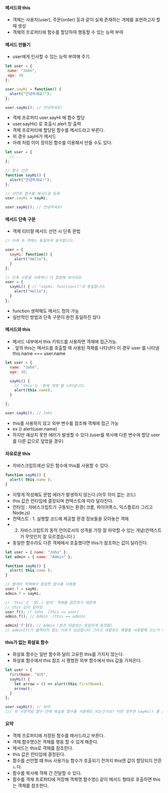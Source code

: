 #### 메서드와 this
  * 객체는 사용자(user), 주문(order) 등과 같이 실제 존재하는 개체를 표현하고자 할 때 생성
  * 객체의 프로퍼티에 함수를 할당하여 행동할 수 있는 능력 부여

#### 메서드 만들기
  *  user에게 인사할 수 있는 능력 부여해 주기.
```js
let user = {
 name: "John",
 age: 30
};

user.sayHi = function() {
  alert("안녕하세요!");
};

user.sayHi(); // 안녕하세요!
```  
  * 객체 프로퍼티 user.sayHi 에 함수 할당
  * user.sayHi() 로 호출시 alert 창 출력
  * 객체 프로퍼티에 할당된 함수를 메서드라고 부른다.
  * 위 경우 sayHi가 메서드
  * 아래 처럼 이미 정의된 함수를 이용해서 만들 수도 있다.
```js
let user = {
  // ...
};

// 함수 선언
function sayHi() {
  alert("안녕하세요!");
};

// 선언된 함수를 메서드로 등록
user.sayHi = sayHi;

user.sayHi(); // 안녕하세요!
```
#### 메서드 단축 구문
  * 객체 리터럴 메서드 선언 시 단축 문법

```js
// 아래 두 객체는 동일하게 동작합니다.

user = {
  sayHi: function() {
    alert("Hello");
  }
};

// 단축 구문을 사용하니 더 깔끔해 보이네요.
user = {
  sayHi() { // "sayHi: function()"과 동일합니다.
    alert("Hello");
  }
};
```
  * function 생략해도 메서드 정의 가능
  * 일반적인 방법과 단축 구문이 완전 동일하진 않다 

#### 메서드와 this
  * 메서드 내부에서 this 키워드를 사용하면 객체에 접근가능.
  * . 앞의 this는 메서드를 호출할 때 사용된 객체를 나타낸다 이 경우 user 를 나타냄 this.name === user.name
```js
let user = {
  name: "John",
  age: 30,

  sayHi() {
    // 'this'는 '현재 객체'를 나타냅니다.
    alert(this.name);
  }

};

user.sayHi(); // John
```
  * this를 사용하지 않고 외부 변수를 참조해 객체에 접근 가능 
  * ex )) alert(user.name)
  * 하지만 예상치 못한 에러가 발생할 수 있다.(user를 복사해 다른 변수에 할당 user를 다른 값으로 덮었을 경우)

#### 자유로운 this
  * 자바스크립트에선 모든 함수에 this를 사용할 수 있다.
``` js
function sayHi() {
  alert( this.name );
}
```
  * 이렇게 작성해도 문법 에러가 발생하지 않는다.(아무 의미 없는 코드)
  * this 값은 런타임에 결정되며 컨텍스트에 따라 달라진다.
  * 런타임 : 자바스크립트가 구동되는 환경( 크롬, 파이어폭스, 익스플로러 그리고 Node.js)
  * 컨텍스트 :  1. 실행할 코드에 제공할 환경 정보들을 모아놓은 객체
  * 2. 자바스크립트의 동적 언어로서의 성격을 가장 잘 파악할 수 있는 개념(컨텍스트가 무엇인지 잘 모르겠습니다.)
  * 동일한 함수라도 다른 객체에서 호출했다면 this가 참조하는 값이 달라진다. 
```js
let user = { name: "John" };
let admin = { name: "Admin" };

function sayHi() {
  alert( this.name );
}

// 별개의 객체에서 동일한 함수를 사용함
user.f = sayHi;
admin.f = sayHi;

// 'this'는 '점(.) 앞의' 객체를 참조하기 때문에
// this 값이 달라짐
user.f(); // John  (this == user)
admin.f(); // Admin  (this == admin)

admin['f'](); // Admin (점과 대괄호는 동일하게 동작함)
// admin[f]가 출력되지 않는 이유가 궁금합니다 그리고 대괄호는 배열을 사용할때 쓰는거 아닌가요? 전부터 궁금했습니다
```
#### this가 없는 화살표 함수
  * 화살표 함수는 일반 함수와 달리 고유한 this를 가지지 않는다. 
  * 화살표 함수에서 this 참조 시 평범한 외부 함수에서 this 값을 가져온다.

```js
let user = {
  firstName: "보라",
  sayHi() {
    let arrow = () => alert(this.firstName);
    arrow();
  }
};

user.sayHi(); // 보라
/// 위 구문처럼 함수 안에 화살표 함수를 사용해도 되는건가요? 이런 경우엔 sayHi() 를 호출 할 시에 arrow() 가 호출이 되는건가요? 
```

#### 요약
  * 객체 프로퍼티에 저장된 함수를 메서드라고 부른다.
  * 객체.함수명()은 객체를 행동 할 수 있게 해준다.
  * 메서드는 this로 객체를 참조한다.
  * this 값은 런타임에 결정된다.
  * 함수를 선언할 떄 this 사용가능 함수가 호출되기 전까지 this엔 값이 할당되지 안흔ㄴ다.
  * 함수를 복사해 객체 간 전달할 수 있다.
  * 함수를 객체 프로퍼티에 저장해 객체명.함수명() 같이 메서드 형태로 호출하면 this 는 객체를 참조한다.
